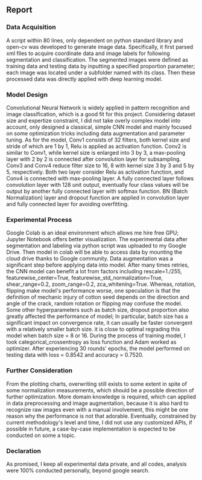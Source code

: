 ## Report
### Data Acquisition
A script within 80 lines, only dependent on python standard library and open-cv was developed to generate image data. 
Specifically, it first parsed xml files to acquire coordinate data and image labels for following segmentation and classification. 
The segmented images were defined as training data and testing data by inputting a specified proportion parameter; each image was located under a subfolder named with its class.
Then these processed data was directly applied with deep learning model. 
### Model Design
Convolutional Neural Network is widely applied in pattern recognition and image classification, which is a good fit for this project. 
Considering dataset size and expertize constraint, I did not take overly complex model into account, only designed a classical, simple CNN model and mainly focused on some optimization tricks including data augmentation and parameter tuning. 
As for the model, Conv1 consists of 32 filters, both kernel size and stride of which are 1 by 1, Relu is applied as activation function. 
Conv2 is similar to Conv1, while kernel size is enlarged into 3 by 3, a max-pooling layer with 2 by 2 is connected after convolution layer for subsampling. 
Conv3 and Conv4 reduce filter size to 16, 8 with kernel size 3 by 3 and 5 by 5, respectively. Both two layer consider Relu as activation function, and Conv4 is connected with max-pooling layer.
A fully connected layer follows convolution layer with 128 unit output, eventually four class values will be output by another fully connected layer with softmax function. 
BN (Batch Normalization) layer and dropout function are applied in convolution layer and fully connected layer for avoiding overfitting.
### Experimental Process
Google Colab is an ideal environment which allows me hire free GPU; Jupyter Notebook offers better visualization. 
The experimental data after segmentation and labeling via python script was uploaded to my Google Drive.
Then model in colab will be able to access data by mounting the cloud drive thanks to Google community.
Data augmentation was a significant step before applying data into model.
After many times retries, the CNN model can benefit a lot from factors including rescale=1./255, featurewise_center=True, featurewise_std_normalization=True, shear_range=0.2, zoom_range=0.2, zca_whitening=True.
Whereas, rotation, flipping make model's performance worse, one speculation is that the definition of mechanic injury of cotton seed depends on the direction and angle of the crack, random rotation or flipping may confuse the model.
Some other hyperparameters such as batch size, dropout proportion also greatly affected the performance of model; In particular, batch size has a significant impact on convergence rate, it can usually be faster convergent with a relatively smaller batch size.
it is close to optimal regrading this model when batch size = 8 or 16. 
During the process of training model, I took categorical_crossentropy as loss function and Adam worked as optimizer. 
After experiencing 30 rounds' epochs, the model performed on testing data with loss = 0.8542 and accuracy = 0.7520.
### Further Consideration
From the plotting charts, overwriting still exists to some extent in spite of some normalization measurements, which should be a possible direction of further optimization.
More domain knowledge is required, which can applied in data preprocessing and image augmentation, because it is also hard to recognize raw images even with a manual involvement, this might be one reason why the performance is not that adorable. 
Eventually, constrained by current methodology's level and time, I did not use any customized APIs, if possible in future, a case-by-case implementation is expected to be conducted on some a topic.
### Declaration
As promised, I keep all experimental data private, and all codes, analysis were 100% conducted personally, beyond google search.
